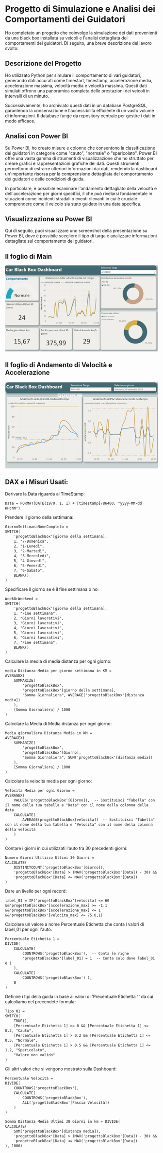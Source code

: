 # Progetto di Simulazione e Analisi dei Comportamenti dei Guidatori

Ho completato un progetto che coinvolge la simulazione dei dati provenienti da una black box installata su veicoli e l'analisi dettagliata dei comportamenti dei guidatori. Di seguito, una breve descrizione del lavoro svolto:

## Descrizione del Progetto

Ho utilizzato Python per simulare il comportamento di vari guidatori, generando dati accurati come timestart, timestamp, accelerazione media, accelerazione massima, velocità media e velocità massima. Questi dati simulati offrono una panoramica completa delle prestazioni dei veicoli in intervalli di un minuto.

Successivamente, ho archiviato questi dati in un database PostgreSQL, garantendo la conservazione e l'accessibilità efficiente di un vasto volume di informazioni. Il database funge da repository centrale per gestire i dati in modo efficace.

## Analisi con Power BI

Su Power BI, ho creato misure e colonne che consentono la classificazione dei guidatori in categorie come "cauto", "normale" o "spericolato". Power BI offre una vasta gamma di strumenti di visualizzazione che ho sfruttato per creare grafici e rappresentazioni grafiche dei dati. Questi strumenti permettono di estrarre ulteriori informazioni dai dati, rendendo la dashboard un'importante risorsa per la comprensione dettagliata del comportamento dei guidatori e delle condizioni di guida.

In particolare, è possibile esaminare l'andamento dettagliato della velocità e dell'accelerazione per giorni specifici, il che può rivelarsi fondamentale in situazioni come incidenti stradali o eventi rilevanti in cui è cruciale comprendere come il veicolo sia stato guidato in una data specifica.

## Visualizzazione su Power BI

Qui di seguito, puoi visualizzare uno screenshot della presentazione su Power BI, dove è possibile scegliere il tipo di targa e analizzare informazioni dettagliate sul comportamento dei guidatori. 
## Il foglio di Main
![Screenshot 2023-11-17 094735](https://github.com/MonaJB/F2Informatica/blob/fbdcaa772a079478f5fc7b1b7edad765076adca5/Screenshot%202024-05-08%20165743.png)
## Il foglio di Andamento di Velocità e Accelerazione 
![Screenshot 2023-11-17 094817](https://github.com/MonaJB/F2Informatica/blob/fbdcaa772a079478f5fc7b1b7edad765076adca5/Screenshot%202024-05-08%20165850.png)

## DAX e i Misuri Usati:
Derivare la Data riguarda al TimeStamp:
```
Data = FORMAT(DATE(1970, 1, 1) + [timestamp]/86400, "yyyy-MM-dd HH:mm")
```

Prendere il giorno della settimana:
```
GiornoSettimanaNomeCompleto = 
SWITCH(
    'progettoBlackBox'[giorno della settimana],
    1, "7-Domenica",
    2, "1-Lunedì",
    3, "2-Martedì",
    4, "3-Mercoledì",
    5, "4-Giovedì",
    6, "5-Venerdì",
    7, "6-Sabato",
    BLANK()
)
```
Specificare il giorno se è il fine settimana o no:
```
WeekOrWeekend = 
SWITCH(
    'progettoBlackBox'[giorno della settimana],
    1, "Fine settimana",
    2, "Giorni lavorativi",
    3, "Giorni lavorativi",
    4, "Giorni lavorativi",
    5, "Giorni lavorativi",
    6, "Giorni lavorativi",
    7, "Fine settimana",
    BLANK()
)
```
Calculare la media di media distanza per ogni giorno:
```
media Distanza Media per giorno settimana in KM = 
AVERAGEX(
    SUMMARIZE(
        'progettoBlackBox',
        'progettoBlackBox'[giorno della settimana],
        "Somma Giornaliera", AVERAGE('progettoBlackBox'[distanza media])
    ),
    [Somma Giornaliera] / 1000
)
```
Calcolare la Media di Media distanza per ogni giorno:
```
Media giornaliera Distanza Media in KM = 
AVERAGEX(
    SUMMARIZE(
        'progettoBlackBox',
        'progettoBlackBox'[Giorno],
        "Somma Giornaliera", SUM('progettoBlackBox'[distanza media])
    ),
    [Somma Giornaliera] / 1000
)
```
Calcolare la velocità media per ogni giorno:
```
Velocita Media per ogni Giorno = 
AVERAGEX(
    VALUES('progettoBlackBox'[Giorno]),  -- Sostituisci "Tabella" con il nome della tua tabella e "Data" con il nome della colonna della data
    CALCULATE(
        AVERAGE(progettoBlackBox[velocita])  -- Sostituisci "Tabella" con il nome della tua tabella e "Velocita" con il nome della colonna della velocità
    )
)
```
Contare i giorni in cui utilizzati l'auto tra 30 precedenti giorni:
```
Numero Giorni Utilizzo Ultimi 30 Giorni = 
CALCULATE(
    DISTINCTCOUNT('progettoBlackBox'[Giorno]),
    'progettoBlackBox'[Data] > (MAX('progettoBlackBox'[Data]) - 30) &&
    'progettoBlackBox'[Data] <= MAX('progettoBlackBox'[Data])
)
```
Dare un livello per ogni record:
```
label_01 = IF('progettoBlackBox'[velocita] <= 60 &&'progettoBlackBox'[accelerazione_max] >= -1.1 &&'progettoBlackBox'[accelerazione_max] <= 1 &&'progettoBlackBox'[velocita_max] <= 75,0,1)
```
Calcolare un valore a nome Percentuale Etichetta che conta i valori di label_01 per ogni l'auto:
```
Percentuale Etichetta 1 = 
DIVIDE(
    CALCULATE(
        COUNTROWS('progettoBlackBox'),  -- Conta le righe
        'progettoBlackBox'[label_01] = 1  -- Conta solo dove label_01 è 1
    ),
    CALCULATE(
        COUNTROWS('progettoBlackBox') ),
    0
)
```
Definire i tipi della guida in base ai valori di 'Precentuale Etichetta 1' da cui calcoliamo nel precendete formula:
```
Tipo_01 = 
SWITCH(
    TRUE(),
    [Percentuale Etichetta 1] >= 0 && [Percentuale Etichetta 1] <= 0.2, "Cauto",
    [Percentuale Etichetta 1] > 0.2 && [Percentuale Etichetta 1] <= 0.5, "Normale",
    [Percentuale Etichetta 1] > 0.5 && [Percentuale Etichetta 1] <= 1.2, "Spericolato",
    "Valore non valido"
)
```
Gli altri valori che si vengono mostrato sulla Dashboard:

```
Percentuale Velocità = 
DIVIDE(
    COUNTROWS('progettoBlackBox'),
    CALCULATE(
        COUNTROWS('progettoBlackBox'),
        ALL('progettoBlackBox'[Fascia Velocità])
    )
)
```

```
Somma Distanza Media Ultimi 30 Giorni in km = DIVIDE(
CALCULATE(
    SUM('progettoBlackBox'[distanza media]),
    'progettoBlackBox'[Data] > (MAX('progettoBlackBox'[Data]) - 30) &&
    'progettoBlackBox'[Data] <= MAX('progettoBlackBox'[Data])
), 1000)
```
